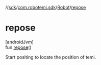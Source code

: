 //[sdk](../../../index.md)/[com.robotemi.sdk](../index.md)/[Robot](index.md)/[repose](repose.md)

# repose

[androidJvm]\
fun [repose](repose.md)()

Start positing to locate the position of temi.
